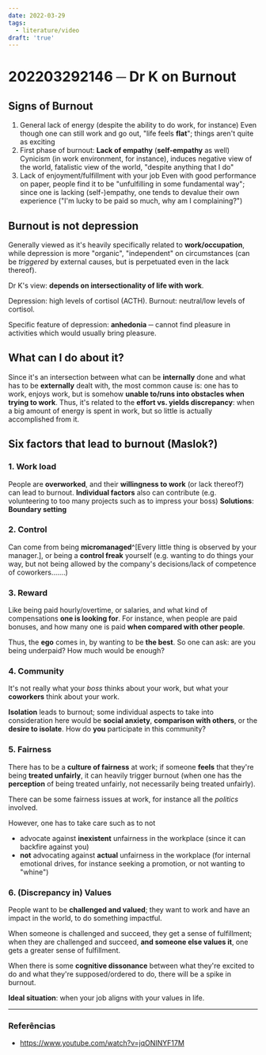 ```yaml
---
date: 2022-03-29
tags:
  - literature/video
draft: 'true'
---
```


# 202203292146 ─ Dr K on Burnout
## Signs of Burnout
1. General lack of energy (despite the ability to do work, for instance)
   Even though one can still work and go out, "life feels **flat**"; things aren't quite as exciting
2. First phase of burnout: **Lack of empathy** (**self-empathy** as well)
   Cynicism (in work environment, for instance), induces negative view of the world, fatalistic view of the world, "despite anything that I do"
3. Lack of enjoyment/fulfillment with your job
   Even with good performance on paper, people find it to be "unfulfilling in some fundamental way"; since one is lacking (self-)empathy, one tends to devalue their own experience ("I'm lucky to be paid so much, why am I complaining?")

## Burnout is not depression
Generally viewed as it's heavily specifically related to **work/occupation**, while depression is more "organic", "independent" on circumstances (can be *triggered* by external causes, but is perpetuated even in the lack thereof).

Dr K's view: **depends on intersectionality of life with work**. 

Depression: high levels of cortisol (ACTH).
Burnout: neutral/low levels of cortisol. 

Specific feature of depression: **anhedonia** ─ cannot find pleasure in activities which would usually bring pleasure. 

## What can I do about it?
Since it's an intersection between what can be **internally** done and what has to be **externally** dealt with, the most common cause is: one has to work, enjoys work, but is somehow **unable to/runs into obstacles when trying to work**. Thus, it's related to the **effort vs. yields discrepancy**: when a big amount of energy is spent in work, but so little is actually accomplished from it. 

## Six factors that lead to burnout (Maslok?)
### 1. Work load
 People are **overworked**, and their **willingness to work** (or lack thereof?) can lead to burnout. **Individual factors** also can contribute (e.g. volunteering to too many projects such as to impress your boss)
 **Solutions**: **Boundary setting** 

### 2. Control
 Can come from being **micromanaged**^[Every little thing is observed by your manager.], or being a **control freak** yourself (e.g. wanting to do things your way, but not being allowed by the company's decisions/lack of competence of coworkers.......)

### 3. Reward
Like being paid hourly/overtime, or salaries, and what kind of compensations **one is looking for**. For instance, when people are paid bonuses, and how many one is paid **when compared with other people**. 

Thus, the **ego** comes in, by wanting to be **the best**. So one can ask: are you being underpaid? How much would be enough? 

### 4. Community
It's not really what your *boss* thinks about your work, but what your **coworkers** think about your work. 

**Isolation** leads to burnout; some individual aspects to take into consideration here would be **social anxiety**, **comparison with others**, or the **desire to isolate**. How do **you** participate in this community? 

### 5. Fairness
There has to be a **culture of fairness** at work; if someone **feels** that they're being **treated unfairly**, it can heavily trigger burnout (when one has the **perception** of being treated unfairly, not necessarily being treated unfairly). 

There can be some fairness issues at work, for instance all the *politics* involved. 

However, one has to take care such as to not
- advocate against **inexistent** unfairness in the workplace (since it can backfire against you)
- **not** advocating against **actual** unfairness in the workplace (for internal emotional drives, for instance seeking a promotion, or not wanting to "whine")

### 6. (Discrepancy in) Values
People want to be **challenged and valued**; they want to work and have an impact in the world, to do something impactful. 

When someone is challenged and succeed, they get a sense of fulfillment; when they are challenged and succeed, **and someone else values it**, one gets a greater sense of fulfillment. 

When there is some **cognitive dissonance** between what they're excited to do and what they're supposed/ordered to do, there will be a spike in burnout. 

**Ideal situation**: when your job aligns with your values in life. 



---
### Referências
- https://www.youtube.com/watch?v=jqONINYF17M